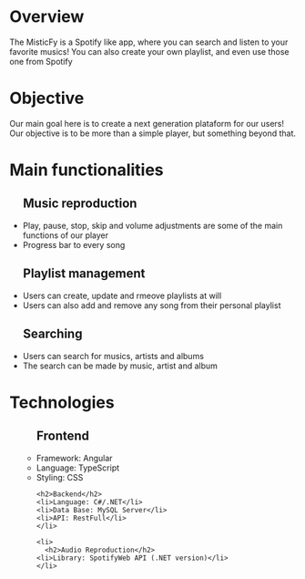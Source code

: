 <h1>Overview</h1>

<p>The MisticFy is a Spotify like app, where you can search and listen to your favorite musics! You can also create your
  own playlist, and even use those one from Spotify</p>

<h1>Objective</h1>

<p>Our main goal here is to create a next generation plataform for our users! Our objective is to be more than a simple
  player, but something beyond that. </p>


<h1>Main functionalities</h1>

<ul>
  <h2>Music reproduction</h2>
  <li> Play, pause, stop, skip and volume adjustments are some of the main functions of our player</li>
  <li> Progress bar to every song</li>

  <h2>Playlist management</h2>
  <li> Users can create, update and rmeove playlists at will</li>
  <li> Users can also add and remove any song from their personal playlist</li>

  <h2>Searching</h2>
  <li> Users can search for musics, artists and albums</li>
  <li> The search can be made by music, artist and album</li>
</ul>

<h1>Technologies</h1>

<ol>
  <ul>
    <h2>Frontend</h2>
    <li>Framework: Angular</li>
    <li>Language: TypeScript</li>
    <li>Styling: CSS</li>
    </li>

    <h2>Backend</h2>
    <li>Language: C#/.NET</li>
    <li>Data Base: MySQL Server</li>
    <li>API: RestFull</li>
    </li>

    <li>
      <h2>Audio Reproduction</h2>
    <li>Library: SpotifyWeb API (.NET version)</li>
    </li>
  </ul>
</ol>